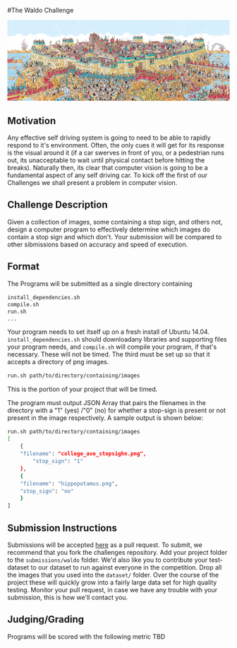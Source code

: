 #The Waldo Challenge

![waldo](waldo-images/maps_troy.jpg)

## Motivation

Any effective self driving system is going to need to be able to rapidly respond to it's environment. Often, the only cues it will get for its response is the visual around it (if a car swerves in front of you, or a pedestrian runs out, its unacceptable to wait until physical contact before hitting the breaks). Naturally then, its clear that computer vision is going to be a fundamental aspect of any self driving car. To kick off the first of our Challenges we shall present a problem in computer vision. 

## Challenge Description

Given a collection of images, some containing a stop sign, and others not, design a computer program to effectively determine which images do contain a stop sign and which don't. Your submission will be compared to other sibmissions based on accuracy and speed of execution.

## Format

The Programs will be submitted as a single directory containing 

```
install_dependencies.sh
compile.sh
run.sh
...
```

Your program needs to set itself up on a fresh install of Ubuntu 14.04. `install_dependencies.sh` should downloadany libraries and supporting files your program needs, and `compile.sh` will compile your program, if that's necessary. These will not be timed. The third must be set up so that it accepts a directory of png images.

```sh
run.sh path/to/directory/containing/images
```

This is the portion of your project that will be timed.

 The program must output JSON Array that pairs the filenames in the directory with a "1" (yes) /"0" (no) for whether a stop-sign is present or not present in the image respectively. A sample output  is shown below:

```sh
run.sh path/to/directory/containing/images 
[
    {	
    "filename": "college_ave_stopsighn.png",
        "stop_sign": "1"
    }, 
    {
    "filename": "hippopotamus.png",
    "stop_sign": "no"
    }
]
```

## Submission Instructions

Submissions will be accepted [here](https://github.com/DriveAI/challenges) as a pull request. To submit, we recommend that you fork the challenges repository. Add your project folder to the `submissions/waldo` folder. We'd also like you to contribute your test-dataset to our dataset to run against everyone in the competition. Drop all the images that you used into the `dataset/` folder. Over the course of the project these will quickly grow into a fairly large data set for high quality testing. Monitor your pull request, in case we have any trouble with your submission, this is how we'll contact you.

## Judging/Grading

Programs will be scored with the following metric TBD
